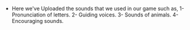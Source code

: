 * Here we've Uploaded the sounds that we used in our game such as,
1- Pronunciation of letters.
2- Guiding voices.
3- Sounds of animals.
4- Encouraging sounds.
